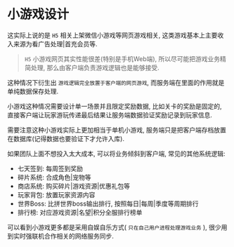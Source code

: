 # 小游戏设计

这实际上说的是 `H5` 相关上架微信小游戏等网页游戏相关, 这类游戏基本上主要收入来源为看广告处理|首充会员等.

> `H5` 小游戏网页其实性能很差(特别是手机Web端), 所以尽可能把游戏业务精简处理, 那么由客户端负责游戏逻辑也是能够接受.

这种情况下衍生出 `游戏逻辑完全放置于客户端的网页游戏`, 而服务端在里面的作用就是单纯数据保存处理.

小游戏这种情况需要设计单一场景并且限定奖励数据, 比如关卡的奖励是固定的, 直接客户端让玩家游玩传递最后结果让服务端数据验证奖励记录到玩家信息.

需要注意这种小游戏实际上更加相当于单机小游戏, 服务端只是把客户端存档放置在数据库(记得数据也要验证下才允许入库).

如果团队上面不想投入太大成本, 可以将业务倾斜到客户端, 常见的其他系统逻辑:

- 七天签到: 每周签到奖励
- 碎片系统: 合成角色|宠物等
- 商店系统: 购买碎片|游戏资源|优惠礼包等
- 玩家背包: 放置玩家资源内容
- 世界Boss: 比拼世界boss输出排行, 按照每日|每周|季度等周期排行
- 排行榜: 对应游戏资源|名望|积分全服排行榜单

可以看到小游戏更多都是采用自娱自乐方式( `只在自己用户进程处理游戏业务` ), 很少用到实时强联机合作相关的网络服务同步.


